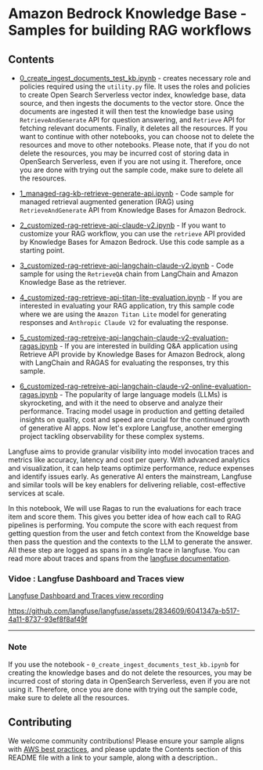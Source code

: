 # Amazon Bedrock Knowledge Base - Samples for building RAG workflows

## Contents
- [0_create_ingest_documents_test_kb.ipynb](./0\_create_ingest_documents_test_kb.ipynb) - creates necessary role and policies required using the `utility.py` file. It uses the roles and policies to create Open Search Serverless vector index, knowledge base, data source, and then ingests the documents to the vector store. Once the documents are ingested it will then test the knowledge base using `RetrieveAndGenerate` API for question answering, and `Retrieve` API for fetching relevant documents. Finally, it deletes all the resources. If you want to continue with other notebooks, you can choose not to delete the resources and move to other notebooks. Please note, that if you do not delete the resources, you may be incurred cost of storing data in OpenSearch Serverless, even if you are not using it. Therefore, once you are done with trying out the sample code, make sure to delete all the resources. 

- [1_managed-rag-kb-retrieve-generate-api.ipynb](./1\_managed-rag-kb-retrieve-generate-api.ipynb) - Code sample for managed retrieval augmented generation (RAG) using `RetrieveAndGenerate` API from Knowledge Bases for Amazon Bedrock.

- [2_customized-rag-retrieve-api-claude-v2.ipynb](./2\_customized-rag-retrieve-api-claude-v2.ipynb) - If you want to customize your RAG workflow, you can use the `retrieve` API provided by Knowledge Bases for Amazon Bedrock. Use this code sample as a starting point.

- [3_customized-rag-retrieve-api-langchain-claude-v2.ipynb](./3\_customized-rag-retrieve-api-langchain-claude-v2.ipynb) - Code sample for using the `RetrieveQA` chain from LangChain and Amazon Knowledge Base as the retriever.

- [4_customized-rag-retrieve-api-titan-lite-evaluation.ipynb](./4\_customized-rag-retrieve-api-titan-lite-evaluation.ipynb) - If you are interested in evaluating your RAG application, try this sample code where we are using the `Amazon Titan Lite` model for generating responses and `Anthropic Claude V2` for evaluating the response.

- [5_customized-rag-retreive-api-langchain-claude-v2-evaluation-ragas.ipynb](./5_customized-rag-retreive-api-langchain-claude-v2-evaluation-ragas.ipynb) - If you are interested in building Q&A application using Retrieve API provide by Knowledge Bases for Amazon Bedrock, along with LangChain and RAGAS for evaluating the responses, try this sample.

- [6_customized-rag-retreive-api-langchain-claude-v2-online-evaluation-ragas.ipynb](./6_customized-rag-retreive-api-langchain-claude-v2-online-evaluation-ragas.ipynb) - The popularity of large language models (LLMs) is skyrocketing, and with it the need to observe and analyze their performance. Tracing model usage in production and getting detailed insights on quality, cost and speed are crucial for the continued growth of generative AI apps.  Now let's explore Langfuse, another emerging project tackling observability for these complex systems. 

Langfuse aims to provide granular visibility into model invocation traces and metrics like accuracy, latency and cost per query. With advanced analytics and visualization, it can help teams optimize performance, reduce expenses and identify issues early. As generative AI enters the mainstream, Langfuse and similar tools will be key enablers for delivering reliable, cost-effective services at scale. 

In this notebook, We will use Ragas to run the evaluations for each trace item and score them. This gives you better idea of how each call to RAG pipelines is performing. You compute the score with each request from getting question from the user and fetch context from the Knoweldge base then pass the question and the contexts to the LLM to generate the answer. All these step are logged as spans in a single trace in langfuse. You can read more about traces and spans from the [langfuse documentation](https://langfuse.com/docs/tracing/overview).


### Vidoe : Langfuse Dashboard and Traces view
[Langfuse Dashboard and Traces view recording](./videos/LangfuseDashboardrec.mov)


https://github.com/langfuse/langfuse/assets/2834609/6041347a-b517-4a11-8737-93ef8f8af49f
    


***

### Note
If you use the notebook - `0_create_ingest_documents_test_kb.ipynb` for creating the knowledge bases and do not delete the resources, you may be incurred cost of storing data in OpenSearch Serverless, even if you are not using it. Therefore, once you are done with trying out the sample code, make sure to delete all the resources. 

## Contributing

We welcome community contributions! Please ensure your sample aligns with [AWS best practices](_!https://aws.amazon.com/architecture/well-architected/_), and please update the Contents section of this README file with a link to your sample, along with a description..
